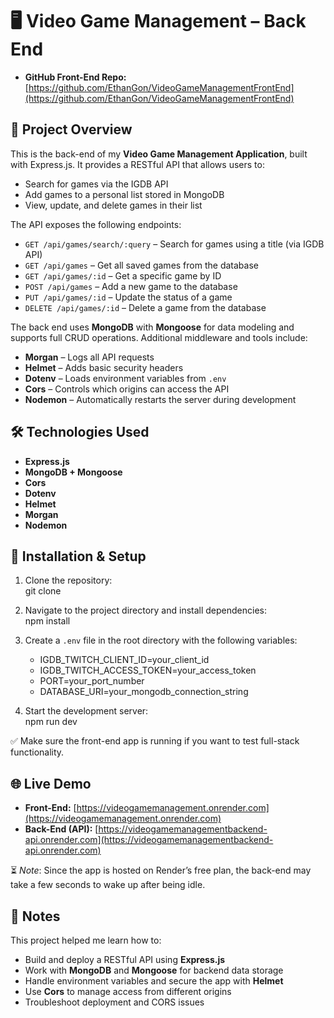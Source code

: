 # 🖥️ Video Game Management – Back End

- **GitHub Front-End Repo:** [https://github.com/EthanGon/VideoGameManagementFrontEnd](https://github.com/EthanGon/VideoGameManagementFrontEnd)

## 🚀 Project Overview

This is the back-end of my **Video Game Management Application**, built with Express.js. It provides a RESTful API that allows users to:

- Search for games via the IGDB API
- Add games to a personal list stored in MongoDB
- View, update, and delete games in their list

The API exposes the following endpoints:

- `GET /api/games/search/:query` – Search for games using a title (via IGDB API)
- `GET /api/games` – Get all saved games from the database
- `GET /api/games/:id` – Get a specific game by ID
- `POST /api/games` – Add a new game to the database
- `PUT /api/games/:id` – Update the status of a game
- `DELETE /api/games/:id` – Delete a game from the database

The back end uses **MongoDB** with **Mongoose** for data modeling and supports full CRUD operations. Additional middleware and tools include:

- **Morgan** – Logs all API requests
- **Helmet** – Adds basic security headers
- **Dotenv** – Loads environment variables from `.env`
- **Cors** – Controls which origins can access the API
- **Nodemon** – Automatically restarts the server during development

## 🛠️ Technologies Used

- **Express.js**
- **MongoDB + Mongoose**
- **Cors**
- **Dotenv**
- **Helmet**
- **Morgan**
- **Nodemon**

## 🧰 Installation & Setup

1. Clone the repository:  
   git clone

2. Navigate to the project directory and install dependencies:  
   npm install

3. Create a `.env` file in the root directory with the following variables:

   - IGDB_TWITCH_CLIENT_ID=your_client_id
   - IGDB_TWITCH_ACCESS_TOKEN=your_access_token
   - PORT=your_port_number
   - DATABASE_URI=your_mongodb_connection_string

4. Start the development server:  
   npm run dev

✅ Make sure the front-end app is running if you want to test full-stack functionality.

## 🌐 Live Demo

- **Front-End:** [https://videogamemanagement.onrender.com](https://videogamemanagement.onrender.com)
- **Back-End (API):** [https://videogamemanagementbackend-api.onrender.com](https://videogamemanagementbackend-api.onrender.com)

⏳ _Note_: Since the app is hosted on Render’s free plan, the back-end may take a few seconds to wake up after being idle.

## 📝 Notes

This project helped me learn how to:

- Build and deploy a RESTful API using **Express.js**
- Work with **MongoDB** and **Mongoose** for backend data storage
- Handle environment variables and secure the app with **Helmet**
- Use **Cors** to manage access from different origins
- Troubleshoot deployment and CORS issues
